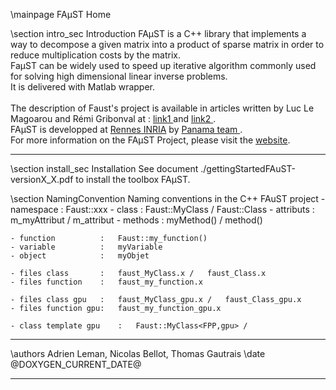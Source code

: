\mainpage FAµST Home

\section intro_sec Introduction
 FAµST is a C++ library that implements a way to decompose a given matrix into a product of sparse matrix in order to reduce multiplication costs by the matrix. <br>
FaµST can be widely used to speed up iterative algorithm commonly used for solving high dimensional linear inverse problems. <br>
It is delivered with Matlab wrapper. <br>
<br>
The description of Faust's project is available in articles written by Luc Le Magoarou and Rémi Gribonval at : <a href="https://hal.archives-ouvertes.fr/hal-01167948v1"> link1 </a> and <a href="https://hal.archives-ouvertes.fr/hal-01156478v1"> link2 </a>. <br>
FAµST is developped at <a href="http://www.inria.fr/en/centre/rennes"> Rennes INRIA</a> by <a href="https://team.inria.fr/panama/fr/">Panama team </a>. <br>
For more information on the FAµST Project, please visit the <a href="http://faust.inria.fr"> website</a>. <br> 

<HR>

\section install_sec Installation
See document ./gettingStartedFAuST-versionX_X.pdf to install the toolbox FAµST. 

\section NamingConvention Naming conventions in the C++ FAuST project
	- namespace 		:	Faust::xxx
	- class 			: 	Faust::MyClass	/	Faust::Class
	- attributs			:	m_myAttribut	/	m_attribut
	- methods			:	myMethod()		/	method()

	- function			:	Faust::my_function()
	- variable			:	myVariable
	- object			:	myObjet

	- files class  		: 	faust_MyClass.x	/	faust_Class.x
	- files function	:	faust_my_function.x

	- files class gpu	: 	faust_MyClass_gpu.x	/	faust_Class_gpu.x
	- files function gpu:	faust_my_function_gpu.x

 	- class template gpu	: 	Faust::MyClass<FPP,gpu>	/



<HR>
\authors Adrien Leman, Nicolas Bellot, Thomas Gautrais
\date @DOXYGEN_CURRENT_DATE@

<HR>

